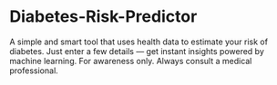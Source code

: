 # Diabetes-Risk-Predictor
A simple and smart tool that uses health data to estimate your risk of diabetes. Just enter a few details — get instant insights powered by machine learning. For awareness only. Always consult a medical professional.

